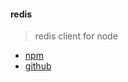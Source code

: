 #### redis

> redis client for node

* [npm](https://www.npmjs.org/package/redis)
* [github](https://github.com/mranney/node_redis) 




